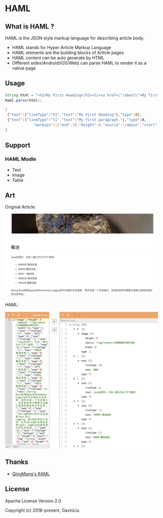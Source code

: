 # HAML

## What is HAML ?

HAML is the JSON style markup language for describing article body.  

* HAML stands for Hyper Article Markup Language
* HAML elements are the building blocks of Article pages
* HAML content can be auto generate by HTML
* Different sides(Android/iOS/Web) can parse HAML to render it as a native page

## Usage

```java
String html = "<h1>My First Heading</h1><li><a href=\"/about\">My first paragraph.</a></li>";
Haml.parse(html);
```

```bash
[
 {"text":{"lineType":"h1","text":"My First Heading"},"type":0},
 {"text":{"lineType":"li","text":"My first paragraph."},"type":0,
             "markups":[{"end":19,"height":0,"source":"/about","start":0,"tag":"a","width":0}]}
]
```

## Support

### HAML Modle

* Text
* Image
* Table

## Art 

Original Article: 

![](screenshot/s2.png)

HAML: 

![](screenshot/s1.png)

## Thanks

* [QingMang's RAML](https://github.com/qingmang-team/docs/blob/master/raml/intro.md)

## License

Apache License Version 2.0  

Copyright (c) 2018-present, GavinLiu
